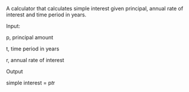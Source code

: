 A calculator that calculates simple interest given principal, annual rate of interest and time period in years.

Input:


   p, principal amount
   
   t, time period in years
   
   r, annual rate of interest
   
Output

   simple interest = p*t*r
